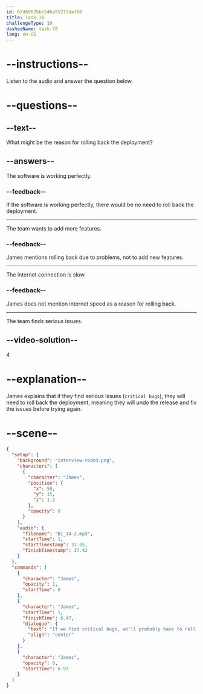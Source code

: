 ```yaml
---
id: 67d69635bb546a55275daf06
title: Task 78
challengeType: 19
dashedName: task-78
lang: en-US
---
```


<!-- (audio) James: If we find critical bugs, we'll probably have to roll back the deployment and fix them before trying again. -->

# --instructions--

Listen to the audio and answer the question below.

# --questions--

## --text--

What might be the reason for rolling back the deployment?

## --answers--

The software is working perfectly.

### --feedback--

If the software is working perfectly, there would be no need to roll back the deployment.

---

The team wants to add more features.

### --feedback--

James mentions rolling back due to problems, not to add new features.

---

The internet connection is slow.

### --feedback--

James does not mention internet speed as a reason for rolling back.

---

The team finds serious issues.

## --video-solution--

4

# --explanation--

James explains that if they find serious issues (`critical bugs`), they will need to roll back the deployment, meaning they will undo the release and fix the issues before trying again.

# --scene--

```json
{
  "setup": {
    "background": "interview-room3.png",
    "characters": [
      {
        "character": "James",
        "position": {
          "x": 50,
          "y": 15,
          "z": 1.2
        },
        "opacity": 0
      }
    ],
    "audio": {
      "filename": "B1_14-2.mp3",
      "startTime": 1,
      "startTimestamp": 31.95,
      "finishTimestamp": 37.42
    }
  },
  "commands": [
    {
      "character": "James",
      "opacity": 1,
      "startTime": 0
    },
    {
      "character": "James",
      "startTime": 1,
      "finishTime": 6.47,
      "dialogue": {
        "text": "If we find critical bugs, we'll probably have to roll back the deployment and fix them before trying again.",
        "align": "center"
      }
    },
    {
      "character": "James",
      "opacity": 0,
      "startTime": 6.97
    }
  ]
}
```
